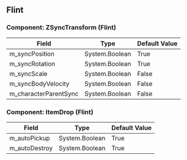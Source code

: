 ## Flint

### Component: ZSyncTransform (Flint)

|Field|Type|Default Value|
|---|---|---|
|m_syncPosition|System.Boolean|True|
|m_syncRotation|System.Boolean|True|
|m_syncScale|System.Boolean|False|
|m_syncBodyVelocity|System.Boolean|False|
|m_characterParentSync|System.Boolean|False|

### Component: ItemDrop (Flint)

|Field|Type|Default Value|
|---|---|---|
|m_autoPickup|System.Boolean|True|
|m_autoDestroy|System.Boolean|True|

